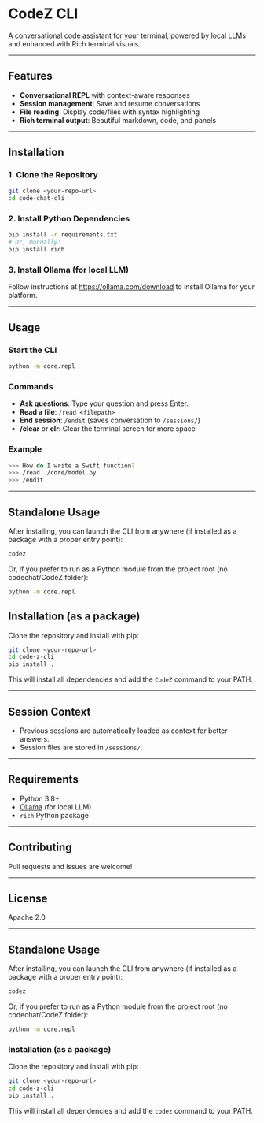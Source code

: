 # CodeZ CLI

A conversational code assistant for your terminal, powered by local LLMs and enhanced with Rich terminal visuals.

---

## Features
- **Conversational REPL** with context-aware responses
- **Session management**: Save and resume conversations
- **File reading**: Display code/files with syntax highlighting
- **Rich terminal output**: Beautiful markdown, code, and panels

---

## Installation

### 1. Clone the Repository
```bash
git clone <your-repo-url>
cd code-chat-cli
```

### 2. Install Python Dependencies
```bash
pip install -r requirements.txt
# Or, manually:
pip install rich
```

### 3. Install Ollama (for local LLM)
Follow instructions at https://ollama.com/download to install Ollama for your platform.

---

## Usage

### Start the CLI
```bash
python -m core.repl
```

### Commands
- **Ask questions**: Type your question and press Enter.
- **Read a file**: `/read <filepath>`
- **End session**: `/endit` (saves conversation to `/sessions/`)
- **/clear** or **clr**: Clear the terminal screen for more space

### Example
```bash
>>> How do I write a Swift function?
>>> /read ./core/model.py
>>> /endit
```

---

## Standalone Usage

After installing, you can launch the CLI from anywhere (if installed as a package with a proper entry point):

```bash
codez
```

Or, if you prefer to run as a Python module from the project root (no codechat/CodeZ folder):

```bash
python -m core.repl
```

## Installation (as a package)

Clone the repository and install with pip:

```bash
git clone <your-repo-url>
cd code-z-cli
pip install .
```

This will install all dependencies and add the `CodeZ` command to your PATH.

---

## Session Context
- Previous sessions are automatically loaded as context for better answers.
- Session files are stored in `/sessions/`.

---

## Requirements
- Python 3.8+
- [Ollama](https://ollama.com/) (for local LLM)
- `rich` Python package

---

## Contributing
Pull requests and issues are welcome!

---

## License
Apache 2.0

---

## Standalone Usage

After installing, you can launch the CLI from anywhere (if installed as a package with a proper entry point):

```bash
codez
```

Or, if you prefer to run as a Python module from the project root (no codechat/CodeZ folder):

```bash
python -m core.repl
```

### Installation (as a package)

Clone the repository and install with pip:

```bash
git clone <your-repo-url>
cd code-z-cli
pip install .
```

This will install all dependencies and add the `codez` command to your PATH.
